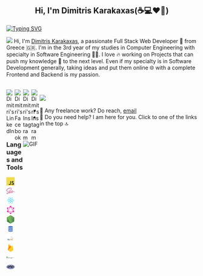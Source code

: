 <h2 align="center">Hi, I'm Dimitris Karakaxas(☕💻❤️‍🔥)</h2>

<!-- [![Typing SVG](https://readme-typing-svg.herokuapp.com?color=3D87F7&center=true&width=825&lines=Full-stack+web+developer;With+passion+to+create+next+level+apps;Always+learning+something+new)](https://git.io/typing-svg) -->

[![Typing SVG](https://readme-typing-svg.herokuapp.com?color=3D87F7&size=18&center=true&width=825&lines=Full-stack+web+developer;With+passion+to+create+next+level+apps;Always+learning+something+new)](https://git.io/typing-svg)

<img src="https://media.giphy.com/media/hvRJCLFzcasrR4ia7z/giphy.gif" width="23px"/> Hi, I'm [Dimitris Karakaxas](https://github.com/dimitriskarakaxas), a passionate Full Stack Web Developer 🤩 from Greece 🇬🇷. I'm in the 3rd year of my studies in Computer Engineering with specialty in Software Engineering 👨‍💻.
I love 🔥 working on Projects that can push my knowledge 🤯 to the next level. Even if my specialty is in Software Development generally, taking ideas and put them online 🌐 with a complete Frontend and Backend is my passion.

<br>

<a href="https://www.linkedin.com/in/dimitris-karakaxas-7abbba211/">
  <img align="left" alt="Dimitri's LinkedIn" width="22px" src="https://raw.githubusercontent.com/peterthehan/peterthehan/master/assets/linkedin.svg" />
</a>
<a href="https://www.facebook.com/profile.php?id=100013380916365">
  <img align="left" alt="Dimitri's Facebook" width="22px" src="https://raw.githubusercontent.com/peterthehan/peterthehan/master/assets/facebook.svg" />
</a>
<a href="https://www.instagram.com/dimitris_krkxs/">
  <img align="left" alt="Dimitri's Instagram" width="22px" src="https://upload.wikimedia.org/wikipedia/commons/thumb/9/96/Instagram.svg/1200px-Instagram.svg.png" />
</a>
<a href="https://wa.link/ti9r4f">
  <img align="left" alt="Dimitri's Instagram" width="22px" src="https://upload.wikimedia.org/wikipedia/commons/thumb/6/6b/WhatsApp.svg/479px-WhatsApp.svg.png" />
</a>

![](https://visitor-badge.glitch.me/badge?page_id=dimitriskarakaxas.dimitriskarakaxas)

<img align="right" alt="GIF" src="https://github.com/abhisheknaiidu/abhisheknaiidu/blob/master/code.gif?raw=true" width="460" height="300" />

- 📧 Any freelance work? Do reach, [email](mailto:karakaxasdimitrios@yahoo.com)
- 💬 Do you need help? I am here for you. Click to one of the links in the top 🔝

### Languages and Tools

<code><img height="22" src="https://raw.githubusercontent.com/github/explore/80688e429a7d4ef2fca1e82350fe8e3517d3494d/topics/javascript/javascript.png"></code>
<code><img height="22" src="https://raw.githubusercontent.com/github/explore/80688e429a7d4ef2fca1e82350fe8e3517d3494d/topics/sass/sass.png"></code>
<code><img height="22" src="https://raw.githubusercontent.com/github/explore/80688e429a7d4ef2fca1e82350fe8e3517d3494d/topics/react/react.png"></code>
<code><img height="22" src="https://raw.githubusercontent.com/github/explore/80688e429a7d4ef2fca1e82350fe8e3517d3494d/topics/graphql/graphql.png"></code>
<code><img height="22" src="https://raw.githubusercontent.com/github/explore/80688e429a7d4ef2fca1e82350fe8e3517d3494d/topics/nodejs/nodejs.png"></code>
<code><img height="22" src="https://raw.githubusercontent.com/github/explore/80688e429a7d4ef2fca1e82350fe8e3517d3494d/topics/sql/sql.png"></code>
<code><img height="22" src="https://raw.githubusercontent.com/github/explore/80688e429a7d4ef2fca1e82350fe8e3517d3494d/topics/mysql/mysql.png"></code>
<code><img height="22" src="https://raw.githubusercontent.com/github/explore/80688e429a7d4ef2fca1e82350fe8e3517d3494d/topics/firebase/firebase.png"></code>
<code><img height="22" src="https://raw.githubusercontent.com/github/explore/80688e429a7d4ef2fca1e82350fe8e3517d3494d/topics/mongodb/mongodb.png"></code>
<code><img height="22" src="https://raw.githubusercontent.com/github/explore/80688e429a7d4ef2fca1e82350fe8e3517d3494d/topics/php/php.png"></code>
